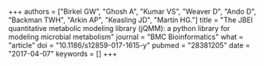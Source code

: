 +++
authors = ["Birkel GW", "Ghosh A", "Kumar VS", "Weaver D", "Ando D", "Backman TWH", "Arkin AP", "Keasling JD", "Martín HG."]
title = "The JBEI quantitative metabolic modeling library (jQMM): a python library for modeling microbial metabolism"
journal = "BMC Bioinformatics"
what = "article"
doi = "10.1186/s12859-017-1615-y"
pubmed = "28381205"
date = "2017-04-07"
keywords = []
+++

